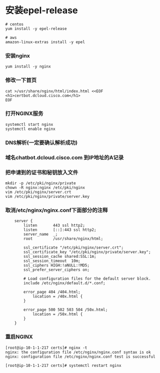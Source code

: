# 安装epel-release
```shell
# centos
yum install -y epel-release

# aws
amazon-linux-extras install -y epel
```

### 安装nginx
```shell
yum install -y nginx

```

### 修改一下首页
```shell
cat >/usr/share/nginx/html/index.html <<EOF
<h1>certbot.dcloud.cisco.com</h1>
EOF

```

### 打开NGINX服务
```shell
systemctl start nginx
systemctl enable nginx

```

### DNS解析(一定要确认解析成功)
### 域名chatbot.dcloud.cisco.com 到IP地址的A记录


### 把申请到的证书和秘钥放入文件
```shell
mkdir -p /etc/pki/nginx/private
chown -R nginx:nginx /etc/pki/nginx
vim /etc/pki/nginx/server.crt
vim /etc/pki/nginx/private/server.key
```

### 取消/etc/nginx/nginx.conf下面部分的注释
```shell
    server {
        listen       443 ssl http2;
        listen       [::]:443 ssl http2;
        server_name  _;
        root         /usr/share/nginx/html;

        ssl_certificate "/etc/pki/nginx/server.crt";
        ssl_certificate_key "/etc/pki/nginx/private/server.key";
        ssl_session_cache shared:SSL:1m;
        ssl_session_timeout  10m;
        ssl_ciphers HIGH:!aNULL:!MD5;
        ssl_prefer_server_ciphers on;

        # Load configuration files for the default server block.
        include /etc/nginx/default.d/*.conf;

        error_page 404 /404.html;
            location = /40x.html {
        }

        error_page 500 502 503 504 /50x.html;
            location = /50x.html {
        }
    }

```

### 重启NGINX
```shell
[root@ip-10-1-1-217 certs]# nginx -t
nginx: the configuration file /etc/nginx/nginx.conf syntax is ok
nginx: configuration file /etc/nginx/nginx.conf test is successful

[root@ip-10-1-1-217 certs]# systemctl restart nginx

```